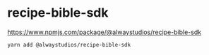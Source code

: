 # recipe-bible-sdk

https://www.npmjs.com/package/@alwaystudios/recipe-bible-sdk

```
yarn add @alwaystudios/recipe-bible-sdk
```
